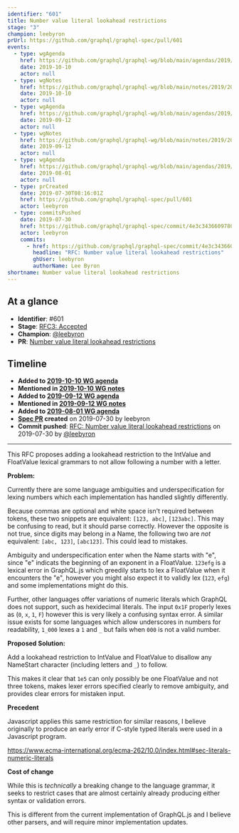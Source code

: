 ```yaml
---
identifier: "601"
title: Number value literal lookahead restrictions
stage: "3"
champion: leebyron
prUrl: https://github.com/graphql/graphql-spec/pull/601
events:
  - type: wgAgenda
    href: https://github.com/graphql/graphql-wg/blob/main/agendas/2019/2019-10-10.md
    date: 2019-10-10
    actor: null
  - type: wgNotes
    href: https://github.com/graphql/graphql-wg/blob/main/notes/2019/2019-10-10.md
    date: 2019-10-10
    actor: null
  - type: wgAgenda
    href: https://github.com/graphql/graphql-wg/blob/main/agendas/2019/2019-09-12.md
    date: 2019-09-12
    actor: null
  - type: wgNotes
    href: https://github.com/graphql/graphql-wg/blob/main/notes/2019/2019-09-12.md
    date: 2019-09-12
    actor: null
  - type: wgAgenda
    href: https://github.com/graphql/graphql-wg/blob/main/agendas/2019/2019-08-01.md
    date: 2019-08-01
    actor: null
  - type: prCreated
    date: 2019-07-30T08:16:01Z
    href: https://github.com/graphql/graphql-spec/pull/601
    actor: leebyron
  - type: commitsPushed
    date: 2019-07-30
    href: https://github.com/graphql/graphql-spec/commit/4e3c343660978091628aee5cc1f687200c2c1ba6
    actor: leebyron
    commits:
      - href: https://github.com/graphql/graphql-spec/commit/4e3c343660978091628aee5cc1f687200c2c1ba6
        headline: "RFC: Number value literal lookahead restrictions"
        ghUser: leebyron
        authorName: Lee Byron
shortname: Number value literal lookahead restrictions
---
```


## At a glance

- **Identifier**: #601
- **Stage**: [RFC3: Accepted](https://github.com/graphql/graphql-spec/blob/main/CONTRIBUTING.md#stage-3-accepted)
- **Champion**: [@leebyron](https://github.com/leebyron)
- **PR**: [Number value literal lookahead restrictions](https://github.com/graphql/graphql-spec/pull/601)

<!-- BEGIN_CUSTOM_TEXT -->



<!-- END_CUSTOM_TEXT -->

## Timeline

- **Added to [2019-10-10 WG agenda](https://github.com/graphql/graphql-wg/blob/main/agendas/2019/2019-10-10.md)**
- **Mentioned in [2019-10-10 WG notes](https://github.com/graphql/graphql-wg/blob/main/notes/2019/2019-10-10.md)**
- **Added to [2019-09-12 WG agenda](https://github.com/graphql/graphql-wg/blob/main/agendas/2019/2019-09-12.md)**
- **Mentioned in [2019-09-12 WG notes](https://github.com/graphql/graphql-wg/blob/main/notes/2019/2019-09-12.md)**
- **Added to [2019-08-01 WG agenda](https://github.com/graphql/graphql-wg/blob/main/agendas/2019/2019-08-01.md)**
- **[Spec PR](https://github.com/graphql/graphql-spec/pull/601) created** on 2019-07-30 by leebyron
- **Commit pushed**: [RFC: Number value literal lookahead restrictions](https://github.com/graphql/graphql-spec/commit/4e3c343660978091628aee5cc1f687200c2c1ba6) on 2019-07-30 by [@leebyron](https://github.com/leebyron)

<!-- VERBATIM -->

---

This RFC proposes adding a lookahead restriction to the IntValue and FloatValue lexical grammars to not allow following a number with a letter.

**Problem:**

Currently there are some language ambiguities and underspecification for lexing numbers which each implementation has handled slightly differently.

Because commas are optional and white space isn't required between tokens, these two snippets are equivalent: `[123, abc]`, `[123abc]`. This may be confusing to read, but it should parse correctly. However the opposite is not true, since digits may belong in a Name, the following two are *not* equivalent: `[abc, 123]`, `[abc123]`. This could lead to mistakes.

Ambiguity and underspecification enter when the Name starts with "e", since "e" indicats the beginning of an exponent in a FloatValue. `123efg` is a lexical error in GraphQL.js which greedily starts to lex a FloatValue when it encounters the "e", however you might also expect it to validly lex (`123`, `efg`) and some implementations might do this.

Further, other languages offer variations of numeric literals which GraphQL does not support, such as hexidecimal literals. The input `0x1F` properly lexes as (`0`, `x`, `1`, `F`) however this is very likely a confusing syntax error. A similar issue exists for some languages which allow underscores in numbers for readability, `1_000` lexes a `1` and `_` but fails when `000` is not a valid number.

**Proposed Solution:**

Add a lookahead restriction to IntValue and FloatValue to disallow any NameStart character (including letters and `_`) to follow.

This makes it clear that `1e5` can only possibly be one FloatValue and not three tokens, makes lexer errors specified clearly to remove ambiguity, and provides clear errors for mistaken input.

**Precedent**

Javascript applies this same restriction for similar reasons, I believe originally to produce an early error if C-style typed literals were used in a Javascript program.

https://www.ecma-international.org/ecma-262/10.0/index.html#sec-literals-numeric-literals

**Cost of change**

While this is *technically* a breaking change to the language grammar, it seeks to restrict cases that are almost certainly already producing either syntax or validation errors.

This is different from the current implementation of GraphQL.js and I believe other parsers, and will require​ minor implementation updates.
